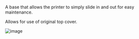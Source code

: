 A base that allows the printer to simply slide in and out for easy maintenance.

Allows for use of original top cover.




![image](https://user-images.githubusercontent.com/99375733/153336912-83c9d6bb-493d-48aa-93b1-9bae1630716c.png)

